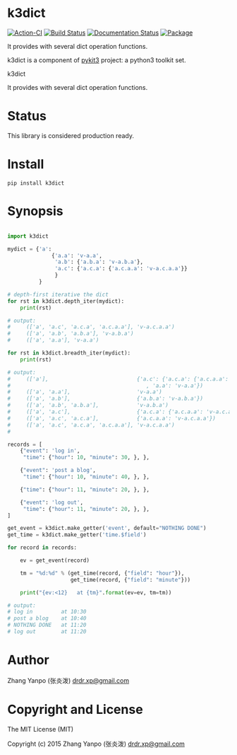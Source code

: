 # k3dict

[![Action-CI](https://github.com/pykit3/k3dict/actions/workflows/python-package.yml/badge.svg)](https://github.com/pykit3/k3dict/actions/workflows/python-package.yml)
[![Build Status](https://travis-ci.com/pykit3/k3dict.svg?branch=master)](https://travis-ci.com/pykit3/k3dict)
[![Documentation Status](https://readthedocs.org/projects/k3dict/badge/?version=stable)](https://k3dict.readthedocs.io/en/stable/?badge=stable)
[![Package](https://img.shields.io/pypi/pyversions/k3dict)](https://pypi.org/project/k3dict)

It provides with several dict operation functions.

k3dict is a component of [pykit3] project: a python3 toolkit set.


k3dict

It provides with several dict operation functions.

#   Status

This library is considered production ready.




# Install

```
pip install k3dict
```

# Synopsis

```python

import k3dict

mydict = {'a':
              {'a.a': 'v-a.a',
               'a.b': {'a.b.a': 'v-a.b.a'},
               'a.c': {'a.c.a': {'a.c.a.a': 'v-a.c.a.a'}}
               }
          }

# depth-first iterative the dict
for rst in k3dict.depth_iter(mydict):
    print(rst)

# output:
#     (['a', 'a.c', 'a.c.a', 'a.c.a.a'], 'v-a.c.a.a')
#     (['a', 'a.b', 'a.b.a'], 'v-a.b.a')
#     (['a', 'a.a'], 'v-a.a')

for rst in k3dict.breadth_iter(mydict):
    print(rst)

# output:
#     (['a'],                            {'a.c': {'a.c.a': {'a.c.a.a': 'v-a.c.a.a'}}, 'a.b': {'a.b.a': 'v-a.b.a'}
#                                           , 'a.a': 'v-a.a'})
#     (['a', 'a.a'],                     'v-a.a')
#     (['a', 'a.b'],                     {'a.b.a': 'v-a.b.a'})
#     (['a', 'a.b', 'a.b.a'],            'v-a.b.a')
#     (['a', 'a.c'],                     {'a.c.a': {'a.c.a.a': 'v-a.c.a.a'}})
#     (['a', 'a.c', 'a.c.a'],            {'a.c.a.a': 'v-a.c.a.a'})
#     (['a', 'a.c', 'a.c.a', 'a.c.a.a'], 'v-a.c.a.a')
#

records = [
    {"event": 'log in',
     "time": {"hour": 10, "minute": 30, }, },

    {"event": 'post a blog',
     "time": {"hour": 10, "minute": 40, }, },

    {"time": {"hour": 11, "minute": 20, }, },

    {"event": 'log out',
     "time": {"hour": 11, "minute": 20, }, },
]

get_event = k3dict.make_getter('event', default="NOTHING DONE")
get_time = k3dict.make_getter('time.$field')

for record in records:

    ev = get_event(record)

    tm = "%d:%d" % (get_time(record, {"field": "hour"}),
                    get_time(record, {"field": "minute"}))

    print("{ev:<12}   at {tm}".format(ev=ev, tm=tm))

# output:
# log in         at 10:30
# post a blog    at 10:40
# NOTHING DONE   at 11:20
# log out        at 11:20

```

#   Author

Zhang Yanpo (张炎泼) <drdr.xp@gmail.com>

#   Copyright and License

The MIT License (MIT)

Copyright (c) 2015 Zhang Yanpo (张炎泼) <drdr.xp@gmail.com>


[pykit3]: https://github.com/pykit3
